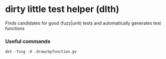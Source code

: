 # dirty little test helper (dlth)

Finds candidates for good (fuzz|unit) tests and automatically generates test functions

### Useful commands
```
dot -Tsvg -O .draw/myfunction.gv
```
